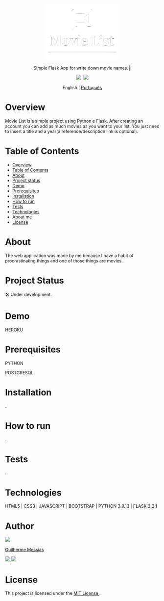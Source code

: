 <p align="center">
  
  <img src="movie_list.png">

</p>
<p align="center">Simple Flask App for write down movie names.🎥</p>

<p align="center">
  <img src="https://img.shields.io/badge/license-MIT-blue?style=for-the-badge">&nbsp;
  <img src="https://img.shields.io/badge/release-v0.0.1-blue?style=for-the-badge">
</p>
<p align="center"> English | <a href="#">Português</a>

# Overview

Movie List is a simple project using Python e Flask. After creating an account you can add as much movies as you want to your list. You just need to insert a title and a year(a reference/description link is optional).

# Table of Contents

* [Overview](#overview)
* [Table of Contents](#table-of-contents)
* [About](#about)
* [Project status](#project-status)
* [Demo](#demo)
* [Prerequisites](#prerequisites)
* [Installation](#installation)
* [How to run](#how-to-run)
* [Tests](#tests)
* [Technologies](#technologies)
* [About me](#about-me)
* [License](#license)

# About
The web application was made by me because I have a habit of procrastinating things and one of those things are movies.

# Project Status

🛠 Under development.

# Demo

HEROKU

# Prerequisites

PYTHON

POSTGRESQL

# Installation

.

# How to run

.

# Tests

.

# Technologies

HTML5 | CSS3 | JAVASCRIPT | BOOTSTRAP | PYTHON 3.9.13 | FLASK 2.2.1

# Author

<img src="https://media-exp1.licdn.com/dms/image/C5603AQHt9sVSdlrHBA/profile-displayphoto-shrink_800_800/0/1553008071517?e=1665619200&v=beta&t=tZKC7WqoK5OUlTwgUsVpqNp2cIG8p-5hU1LCLC6kKF0" style="width: 20%;">

<a href="https://github.com/themessias">Guilherme Messias</a>

<a href="https://www.linkedin.com/in/guilherme-messias-186839182/" target="_blank">
  <img src="https://img.shields.io/badge/-Guilherme-blue?style=flat-square&logo=linkedin">
</a>
<a href="mailto:glm.messias@gmail.com">
  <img src="https://img.shields.io/badge/-glm.messias@gmail.com-c14438?style=flat-square&logo=gmail&logoColor=white">
</a>


# License

This project is licensed under the 
<a href="https://github.com/themessias/movie_list/blob/master/LICENSE">
    MIT License
</a>.